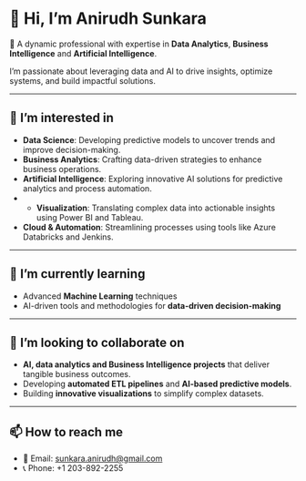 
# 👋 Hi, I’m Anirudh Sunkara

🎯 A dynamic professional with expertise in **Data Analytics**, **Business Intelligence** and **Artificial Intelligence**.

I’m passionate about leveraging data and AI to drive insights, optimize systems, and build impactful solutions.

---

## 👀 I’m interested in
- **Data Science**: Developing predictive models to uncover trends and improve decision-making.
- **Business Analytics**: Crafting data-driven strategies to enhance business operations.
- **Artificial Intelligence**: Exploring innovative AI solutions for predictive analytics and process automation.
- - **Visualization**: Translating complex data into actionable insights using Power BI and Tableau.
- **Cloud & Automation**: Streamlining processes using tools like Azure Databricks and Jenkins.


---

## 🌱 I’m currently learning
- Advanced **Machine Learning** techniques
- AI-driven tools and methodologies for **data-driven decision-making**

---

## 💞️ I’m looking to collaborate on
- **AI, data analytics and Business Intelligence projects** that deliver tangible business outcomes.
- Developing **automated ETL pipelines** and **AI-based predictive models**.
- Building **innovative visualizations** to simplify complex datasets.

---

## 📫 How to reach me
- 📧 Email: [sunkara.anirudh@gmail.com](mailto:sunkara.anirudh@gmail.com)
- 📞 Phone: +1 203-892-2255

<!---



